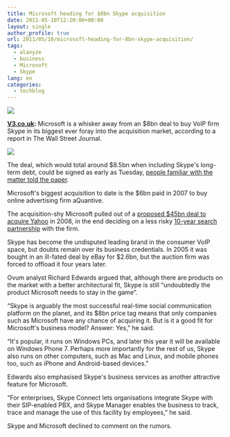 ```yaml
---
title: Microsoft heading for $8bn Skype acquisition
date: 2011-05-10T12:20:00+00:00
layout: single
author_profile: true
url: 2011/05/10/microsoft-heading-for-8bn-skype-acquisition/
tags:
  - alanyze
  - business
  - Microsoft
  - Skype
lang: en
categories: 
  - techblog
---
```

[![](http://1.bp.blogspot.com/-IQlOmzN1jMg/TcknIwvY_SI/AAAAAAAAD3Y/URw6IxGP6C8/s1600/Microsoft_Logo.png)](http://1.bp.blogspot.com/-IQlOmzN1jMg/TcknIwvY_SI/AAAAAAAAD3Y/URw6IxGP6C8/s1600/Microsoft_Logo.png)

**[V3.co.uk](http://v3.co.uk/):** Microsoft is a whisker away from an $8bn deal to buy VoIP firm Skype in its biggest ever foray into the acquisition market, according to a report in The Wall Street Journal.

[![](http://2.bp.blogspot.com/-62bHRzmRZH8/Tckm5i5S3EI/AAAAAAAAD3U/mv420kG3Frw/s200/skype_logo_online.png)](http://2.bp.blogspot.com/-62bHRzmRZH8/Tckm5i5S3EI/AAAAAAAAD3U/mv420kG3Frw/s1600/skype_logo_online.png)

The deal, which would total around $8.5bn when including Skype's long-term debt, could be signed as early as Tuesday, [people familiar with the matter told the paper](http://online.wsj.com/article/SB10001424052748703730804576313932659388852.html?mod=WSJ_hp_LEFTTopStories).

Microsoft's biggest acquisition to date is the $6bn paid in 2007 to buy online advertising firm aQuantive.

The acquisition-shy Microsoft pulled out of a [proposed $45bn deal to acquire Yahoo](http://www.v3.co.uk/v3-uk/news/1964692/microsoft-offers-usd44bn-yahoo) in 2008, in the end deciding on a less risky [10-year search partnership](http://www.v3.co.uk/v3-uk/news/1950745/microsoft-yahoo-sign-search-deal) with the firm.

Skype has become the undisputed leading brand in the consumer VoIP space, but doubts remain over its business credentials. In 2005 it was bought in an ill-fated deal by eBay for $2.6bn, but the auction firm was forced to offload it four years later.

Ovum analyst Richard Edwards argued that, although there are products on the market with a better architectural fit, Skype is still “undoubtedly the product Microsoft needs to stay in the game”.

“Skype is arguably the most successful real-time social communication platform on the planet, and its $8bn price tag means that only companies such as Microsoft have any chance of acquiring it. But is it a good fit for Microsoft's business model? Answer: Yes,” he said.

“It's popular, it runs on Windows PCs, and later this year it will be available on Windows Phone 7. Perhaps more importantly for the rest of us, Skype also runs on other computers, such as Mac and Linux, and mobile phones too, such as iPhone and Android-based devices.”

Edwards also emphasised Skype's business services as another attractive feature for Microsoft.

“For enterprises, Skype Connect lets organisations integrate Skype with their SIP-enabled PBX, and Skype Manager enables the business to track, trace and manage the use of this facility by employees,” he said.

Skype and Microsoft declined to comment on the rumors.